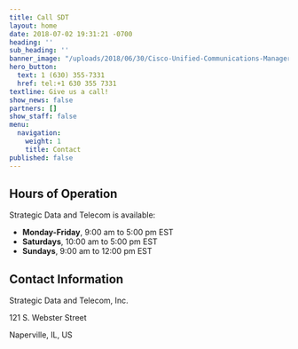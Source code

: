```yaml
---
title: Call SDT
layout: home
date: 2018-07-02 19:31:21 -0700
heading: ''
sub_heading: ''
banner_image: "/uploads/2018/06/30/Cisco-Unified-Communications-Manager-data-record-reporting-1.jpg"
hero_button:
  text: 1 (630) 355-7331
  href: tel:+1 630 355 7331
textline: Give us a call!
show_news: false
partners: []
show_staff: false
menu:
  navigation:
    weight: 1
    title: Contact
published: false
---
```

## Hours of Operation

Strategic Data and Telecom is available:

* **Monday-Friday**, 9:00 am to 5:00 pm EST
* **Saturdays**, 10:00 am to 5:00 pm EST
* **Sundays**, 9:00 am to 12:00 pm EST

## Contact Information

Strategic Data and Telecom, Inc.  
  
121 S. Webster Street  
  
Naperville, IL, US